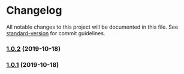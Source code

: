 # Changelog

All notable changes to this project will be documented in this file. See [standard-version](https://github.com/conventional-changelog/standard-version) for commit guidelines.

### [1.0.2](https://github.com/noveo-io/figma-sass-less-plugin/compare/v1.0.1...v1.0.2) (2019-10-18)

### [1.0.1](https://github.com/noveo-io/figma-sass-less-plugin/compare/v1.0.0...v1.0.1) (2019-10-18)
